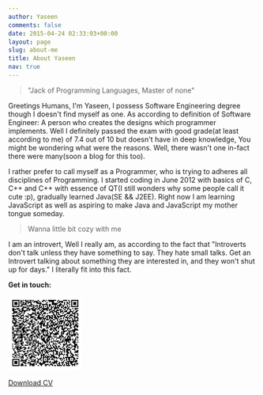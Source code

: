 ```yaml
---
author: Yaseen
comments: false
date: 2015-04-24 02:33:03+00:00
layout: page
slug: about-me
title: About Yaseen
nav: true
---
```


<!-- <p class="banner"><img src="/images/kido.jpg" alt="Kaustav Das Modak" style="width: 250px;"></p> -->

>"Jack of Programming Languages, Master of none"

Greetings Humans, I'm Yaseen, I possess Software Engineering degree though I doesn't find myself as one. As according to definition of Software Engineer: A person who creates the designs which programmer implements. Well I definitely passed the exam with good grade(at least according to me) of 7.4 out of 10 but doesn't have in deep knowledge, You might be wondering what were the reasons. Well, there wasn't one in-fact there were many(soon a blog for this too).

 I rather prefer to call myself as a Programmer, who is trying to adheres all disciplines of Programming. I started coding in June 2012 with basics of C, C++ and C++ with essence of QT(I still wonders why some people call it cute :p), gradually learned Java(SE && J2EE). Right now I am learning JavaScript as well as aspiring to make Java and JavaScript my mother tongue someday.

>Wanna little bit cozy with me

I am an introvert, Well I really am, as according to the fact that "Introverts don't talk unless they have something to say. They hate small talks. Get an Introvert talking about something they are interested in, and they won't shut up for days." I literally fit into this fact. 


<!-- Find him on [Twitter](http://twitter.com/kaustavdm), [Github](https://github.com/kaustavdm), [LinkedIn](http://in.linkedin.com/in/kaustavdm/), [Facebook](https://facebook.com/kaustavdm), [Flickr](http://www.flickr.com/photos/kaustav_das_modak/), [Mozillians](https://mozillians.org/en-US/u/kaustavdm/) or [Telegram](https://telegram.me/kaustavdm).-->

**Get in touch:**

![VCard QR Code](/images/vcard-qrcode.jpg)

<a href="/static/cv/Yaseen-CV-Apr-2016.pdf" class="button">Download CV</a>
